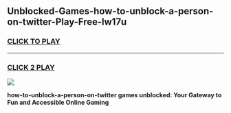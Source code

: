 
## Unblocked-Games-how-to-unblock-a-person-on-twitter-Play-Free-lw17u
<h3>
<a href="https://premium76.site?title=how-to-unblock-a-person-on-twitter&ref=18A1">CLICK TO PLAY</a></h3>
<hr>

<h3>
<a href="https://premium76.site?title=how-to-unblock-a-person-on-twitter&ref=18A1">CLICK 2 PLAY</a>
  
</h3>

<a href="https://premium76.site?title=how-to-unblock-a-person-on-twitter&ref=18A1"><img src="https://clearcache.store/games.png"></a>


**how-to-unblock-a-person-on-twitter games unblocked: Your Gateway to Fun and Accessible Online Gaming**
